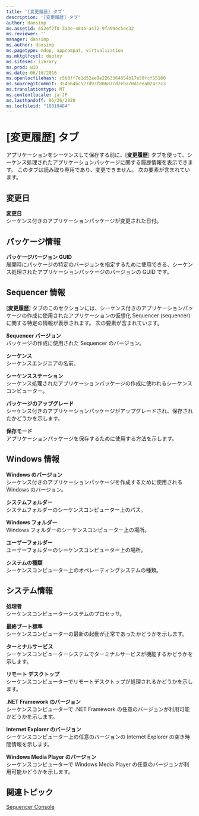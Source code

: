 ```yaml
---
title: '[変更履歴] タブ'
description: '[変更履歴] タブ'
author: dansimp
ms.assetid: 652ef2f0-3a3e-4844-a472-9fa99ec5ee32
ms.reviewer: ''
manager: dansimp
ms.author: dansimp
ms.pagetype: mdop, appcompat, virtualization
ms.mktglfcycl: deploy
ms.sitesec: library
ms.prod: w10
ms.date: 06/16/2016
ms.openlocfilehash: c5b8ff7e1d52ae9e2263364654b17e50fcf55160
ms.sourcegitcommit: 354664bc527d93f80687cd2eba70d1eea024c7c3
ms.translationtype: MT
ms.contentlocale: ja-JP
ms.lasthandoff: 06/26/2020
ms.locfileid: "10819484"
---
```

# [変更履歴] タブ


アプリケーションをシーケンスして保存する前に、[**変更履歴**] タブを使って、シーケンス処理されたアプリケーションパッケージに関する履歴情報を表示できます。 このタブは読み取り専用であり、変更できません。 次の要素が含まれています。

## 変更日


<a href="" id="modification-date"></a>**変更日**  
シーケンス付きのアプリケーションパッケージが変更された日付。

## パッケージ情報


<a href="" id="package-version-guid"></a>**パッケージバージョン GUID**  
展開時にパッケージの特定のバージョンを指定するために使用できる、シーケンス処理されたアプリケーションパッケージのバージョンの GUID です。

## Sequencer 情報


[**変更履歴**] タブのこのセクションには、シーケンス付きのアプリケーションパッケージの作成に使用されたアプリケーションの仮想化 Sequencer (sequencer) に関する特定の情報が表示されます。 次の要素が含まれています。

<a href="" id="sequencer-version"></a>**Sequencer バージョン**  
パッケージの作成に使用された Sequencer のバージョン。

<a href="" id="sequenced-by"></a>**シーケンス**  
シーケンスエンジニアの名前。

<a href="" id="sequencing-station"></a>**シーケンスステーション**  
シーケンス処理されたアプリケーションパッケージの作成に使われるシーケンスコンピューター。

<a href="" id="package-upgrade"></a>**パッケージのアップグレード**  
シーケンス付きのアプリケーションパッケージがアップグレードされ、保存されたかどうかを示します。

<a href="" id="save-mode"></a>**保存モード**  
アプリケーションパッケージを保存するために使用する方法を示します。

## Windows 情報


<a href="" id="windows-version"></a>**Windows のバージョン**  
シーケンス付きのアプリケーションパッケージを作成するために使用される Windows のバージョン。

<a href="" id="system-folder"></a>**システムフォルダー**  
システムフォルダーのシーケンスコンピューター上のパス。

<a href="" id="windows-folder"></a>**Windows フォルダー**  
Windows フォルダーのシーケンスコンピューター上の場所。

<a href="" id="user-folder"></a>**ユーザーフォルダー**  
ユーザーフォルダーのシーケンスコンピューター上の場所。

<a href="" id="system-type"></a>**システムの種類**  
シーケンスコンピューター上のオペレーティングシステムの種類。

## システム情報


<a href="" id="processor"></a>**処理者**  
シーケンスコンピューターシステムのプロセッサ。

<a href="" id="last-boot-normal"></a>**最終ブート標準**  
シーケンスコンピューターの最新の起動が正常であったかどうかを示します。

<a href="" id="terminal-services"></a>**ターミナルサービス**  
シーケンスコンピューターシステムでターミナルサービスが機能するかどうかを示します。

<a href="" id="remote-desktop"></a>**リモート デスクトップ**  
シーケンスコンピューターでリモートデスクトップが処理されるかどうかを示します。

<a href="" id="-net-framework-version"></a>**.NET Framework のバージョン**  
シーケンスコンピューターで .NET Framework の任意のバージョンが利用可能かどうかを示します。

<a href="" id="internet-explorer-version"></a>**Internet Explorer のバージョン**  
シーケンスコンピューター上の任意のバージョンの Internet Explorer の空き時間情報を示します。

<a href="" id="windows-media-player-version"></a>**Windows Media Player のバージョン**  
シーケンスコンピューターで Windows Media Player の任意のバージョンが利用可能かどうかを示します。

## 関連トピック


[Sequencer Console](sequencer-console.md)

 

 





